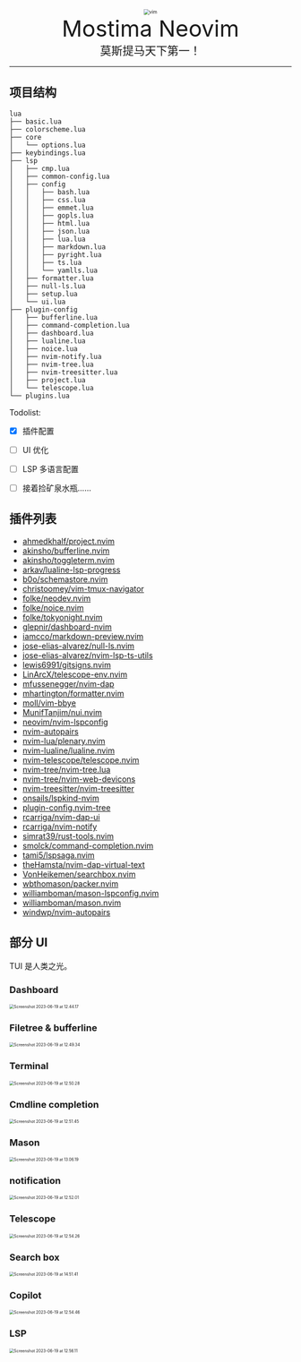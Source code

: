 

<div align="center">
  <img src="http://magenta-note-1305707521.coscd.myqcloud.com/vim.png" alt="vim" style="zoom:60%;" />
  <br>
  <span style="font-size: 40px;">
    Mostima Neovim
  </span>  <br>
  <span style="font-size: 20px;">莫斯提马天下第一！</span>
  <br>
</div>

***



## 项目结构

```shell
lua
├── basic.lua
├── colorscheme.lua
├── core
│   └── options.lua
├── keybindings.lua
├── lsp
│   ├── cmp.lua
│   ├── common-config.lua
│   ├── config
│   │   ├── bash.lua
│   │   ├── css.lua
│   │   ├── emmet.lua
│   │   ├── gopls.lua
│   │   ├── html.lua
│   │   ├── json.lua
│   │   ├── lua.lua
│   │   ├── markdown.lua
│   │   ├── pyright.lua
│   │   ├── ts.lua
│   │   └── yamlls.lua
│   ├── formatter.lua
│   ├── null-ls.lua
│   ├── setup.lua
│   └── ui.lua
├── plugin-config
│   ├── bufferline.lua
│   ├── command-completion.lua
│   ├── dashboard.lua
│   ├── lualine.lua
│   ├── noice.lua
│   ├── nvim-notify.lua
│   ├── nvim-tree.lua
│   ├── nvim-treesitter.lua
│   ├── project.lua
│   └── telescope.lua
└── plugins.lua
```

Todolist: 

* [x] 插件配置
* [ ] UI 优化
* [ ] LSP 多语言配置

* [ ] 接着捡矿泉水瓶......



## 插件列表

+ [ahmedkhalf/project.nvim](https://github.com/ahmedkhalf/project.nvim)
+ [akinsho/bufferline.nvim](https://github.com/akinsho/bufferline.nvim)
+ [akinsho/toggleterm.nvim](https://github.com/akinsho/toggleterm.nvim)
+ [arkav/lualine-lsp-progress](https://github.com/arkav/lualine-lsp-progress)
+ [b0o/schemastore.nvim](https://github.com/b0o/schemastore.nvim)
+ [christoomey/vim-tmux-navigator](https://github.com/christoomey/vim-tmux-navigator)
+ [folke/neodev.nvim](https://github.com/folke/neodev.nvim)
+ [folke/noice.nvim](https://github.com/folke/noice.nvim)
+ [folke/tokyonight.nvim](https://github.com/folke/tokyonight.nvim)
+ [glepnir/dashboard-nvim](https://github.com/glepnir/dashboard-nvim)
+ [iamcco/markdown-preview.nvim](https://github.com/iamcco/markdown-preview.nvim)
+ [jose-elias-alvarez/null-ls.nvim](https://github.com/jose-elias-alvarez/null-ls.nvim)
+ [jose-elias-alvarez/nvim-lsp-ts-utils](https://github.com/jose-elias-alvarez/nvim-lsp-ts-utils)
+ [lewis6991/gitsigns.nvim](https://github.com/lewis6991/gitsigns.nvim)
+ [LinArcX/telescope-env.nvim](https://github.com/LinArcX/telescope-env.nvim)
+ [mfussenegger/nvim-dap](https://github.com/mfussenegger/nvim-dap)
+ [mhartington/formatter.nvim](https://github.com/mhartington/formatter.nvim)
+ [moll/vim-bbye](https://github.com/moll/vim-bbye)
+ [MunifTanjim/nui.nvim](https://github.com/MunifTanjim/nui.nvim)
+ [neovim/nvim-lspconfig](https://github.com/neovim/nvim-lspconfig)
+ [nvim-autopairs](https://github.com/nvim-autopairs)
+ [nvim-lua/plenary.nvim](https://github.com/nvim-lua/plenary.nvim)
+ [nvim-lualine/lualine.nvim](https://github.com/nvim-lualine/lualine.nvim)
+ [nvim-telescope/telescope.nvim](https://github.com/nvim-telescope/telescope.nvim)
+ [nvim-tree/nvim-tree.lua](https://github.com/nvim-tree/nvim-tree.lua)
+ [nvim-tree/nvim-web-devicons](https://github.com/nvim-tree/nvim-web-devicons)
+ [nvim-treesitter/nvim-treesitter](https://github.com/nvim-treesitter/nvim-treesitter)
+ [onsails/lspkind-nvim](https://github.com/onsails/lspkind-nvim)
+ [plugin-config.nvim-tree](https://github.com/plugin-config.nvim-tree)
+ [rcarriga/nvim-dap-ui](https://github.com/rcarriga/nvim-dap-ui)
+ [rcarriga/nvim-notify](https://github.com/rcarriga/nvim-notify)
+ [simrat39/rust-tools.nvim](https://github.com/simrat39/rust-tools.nvim)
+ [smolck/command-completion.nvim](https://github.com/smolck/command-completion.nvim)
+ [tami5/lspsaga.nvim](https://github.com/tami5/lspsaga.nvim)
+ [theHamsta/nvim-dap-virtual-text](https://github.com/theHamsta/nvim-dap-virtual-text)
+ [VonHeikemen/searchbox.nvim](https://github.com/VonHeikemen/searchbox.nvim)
+ [wbthomason/packer.nvim](https://github.com/wbthomason/packer.nvim)
+ [williamboman/mason-lspconfig.nvim](https://github.com/williamboman/mason-lspconfig.nvim)
+ [williamboman/mason.nvim](https://github.com/williamboman/mason.nvim)
+ [windwp/nvim-autopairs](https://github.com/windwp/nvim-autopairs)



## 部分 UI

TUI 是人类之光。

### Dashboard

<img src="http://magenta-note-1305707521.coscd.myqcloud.com/Screenshot%202023-06-19%20at%2012.44.17.png" alt="Screenshot 2023-06-19 at 12.44.17" style="zoom:50%;" />



### Filetree & bufferline

<img src="http://magenta-note-1305707521.coscd.myqcloud.com/Screenshot%202023-06-19%20at%2012.49.34.png" alt="Screenshot 2023-06-19 at 12.49.34" style="zoom:50%;" />



### Terminal

<img src="http://magenta-note-1305707521.coscd.myqcloud.com/Screenshot%202023-06-19%20at%2012.50.28.png" alt="Screenshot 2023-06-19 at 12.50.28" style="zoom:50%;" />



### Cmdline completion

<img src="http://magenta-note-1305707521.coscd.myqcloud.com/Screenshot%202023-06-19%20at%2012.51.45.png" alt="Screenshot 2023-06-19 at 12.51.45" style="zoom:50%;" />



### Mason

<img src="http://magenta-note-1305707521.coscd.myqcloud.com/Screenshot%202023-06-19%20at%2013.06.19.png" alt="Screenshot 2023-06-19 at 13.06.19" style="zoom:50%;" />



### notification

<img src="http://magenta-note-1305707521.coscd.myqcloud.com/Screenshot%202023-06-19%20at%2012.52.01.png" alt="Screenshot 2023-06-19 at 12.52.01" style="zoom:50%;" />



### Telescope

<img src="http://magenta-note-1305707521.coscd.myqcloud.com/Screenshot%202023-06-19%20at%2012.54.26.png" alt="Screenshot 2023-06-19 at 12.54.26" style="zoom:50%;" />



### Search box

<img src="http://magenta-note-1305707521.coscd.myqcloud.com/Screenshot%202023-06-19%20at%2014.51.41.png" alt="Screenshot 2023-06-19 at 14.51.41" style="zoom:50%;" />



### Copilot

<img src="http://magenta-note-1305707521.coscd.myqcloud.com/Screenshot%202023-06-19%20at%2012.54.46.png" alt="Screenshot 2023-06-19 at 12.54.46" style="zoom:50%;" />



### LSP

<img src="http://magenta-note-1305707521.coscd.myqcloud.com/Screenshot%202023-06-19%20at%2012.56.11.png" alt="Screenshot 2023-06-19 at 12.56.11" style="zoom:50%;" />

